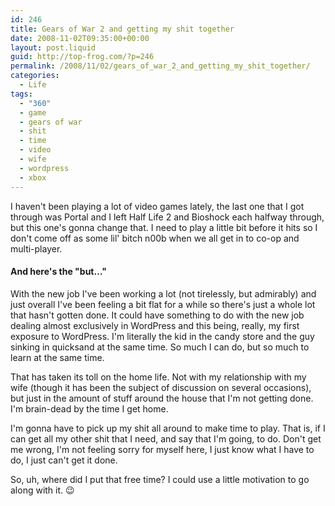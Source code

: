 ```yaml
---
id: 246
title: Gears of War 2 and getting my shit together
date: 2008-11-02T09:35:00+00:00
layout: post.liquid
guid: http://top-frog.com/?p=246
permalink: /2008/11/02/gears_of_war_2_and_getting_my_shit_together/
categories:
  - Life
tags:
  - "360"
  - game
  - gears of war
  - shit
  - time
  - video
  - wife
  - wordpress
  - xbox
---
```

I haven't been playing a lot of video games lately, the last one that I got through was Portal and I left Half Life 2 and Bioshock each halfway through, but this one's gonna change that. I need to play a little bit before it hits so I don't come off as some lil' bitch n00b when we all get in to co-op and multi-player. 

#### And here's the "but…"

With the new job I've been working a lot (not tirelessly, but admirably) and just overall I've been feeling a bit flat for a while so there's just a whole lot that hasn't gotten done. It could have something to do with the new job dealing almost exclusively in WordPress and this being, really, my first exposure to WordPress. I'm literally the kid in the candy store and the guy sinking in quicksand at the same time. So much I can do, but so much to learn at the same time.

That has taken its toll on the home life. Not with my relationship with my wife (though it has been the subject of discussion on several occasions), but just in the amount of stuff around the house that I'm not getting done. I'm brain-dead by the time I get home.

I'm gonna have to pick up my shit all around to make time to play. That is, if I can get all my other shit that I need, and say that I'm going, to do. Don't get me wrong, I'm not feeling sorry for myself here, I just know what I have to do, I just can't get it done.

So, uh, where did I put that free time? I could use a little motivation to go along with it. 😉
